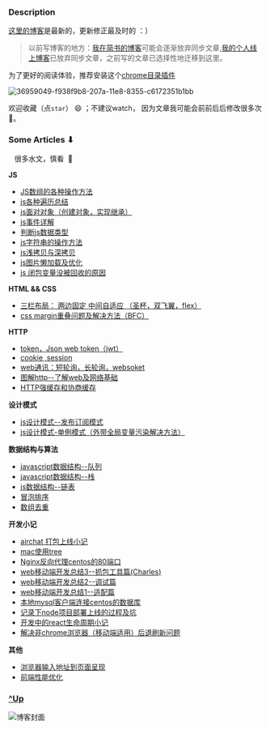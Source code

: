 
### Description

[这里的博客](https://github.com/aermin/blog/issues)是最新的，更新修正最及时的 ：）

> 以前写博客的地方：[我在简书的博客](https://www.jianshu.com/u/64d96b36bbc5)可能会逐渐放弃同步文章,[我的个人线上博客](http://www.aermin.top)已放弃同步文章，之前写的文章已选择性地迁移到这里。


为了更好的阅读体验，推荐安装这个[chrome目录插件](https://chrome.google.com/webstore/detail/smart-toc/lifgeihcfpkmmlfjbailfpfhbahhibba)

![36959049-f938f9b8-207a-11e8-8355-c6172351b1bb](https://user-images.githubusercontent.com/24861316/36959109-451245c4-207b-11e8-8e0b-57a7b6edf70e.png)


欢迎收藏（点`star`） 😄 ；不建议watch， 因为文章我可能会前前后后修改很多次 🤣。

 
###  Some Articles ⬇︎

    很多水文，慎看  🤣

<b>JS</b>

- [JS数组的各种操作方法](https://github.com/aermin/blog/issues/14)
- [js各种遍历总结](https://github.com/aermin/blog/issues/13)
- [js面对对象（创建对象，实现继承）](https://github.com/aermin/blog/issues/31)
- [js事件详解](https://github.com/aermin/blog/issues/30)
- [判断js数据类型 ](https://github.com/aermin/blog/issues/25)
- [js字符串的操作方法](https://github.com/aermin/blog/issues/12)
- [js浅拷贝与深拷贝](https://github.com/aermin/blog/issues/18)
- [js图片懒加载及优化](https://github.com/aermin/blog/issues/4)
- [js 闭包变量没被回收的原因 ](https://github.com/aermin/blog/issues/39)

<b>HTML && CSS</b>

- [三栏布局： 两边固定 中间自适应 （圣杯，双飞翼，flex）](https://github.com/aermin/blog/issues/29)
- [css margin重叠问题及解决方法（BFC） ](https://github.com/aermin/blog/issues/40)

<b>HTTP</b>

- [token，Json web token（jwt）](https://github.com/aermin/blog/issues/24)
- [cookie ,session ](https://github.com/aermin/blog/issues/23)
- [web通讯：短轮询，长轮询，websoket](https://github.com/aermin/blog/issues/33)
- [图解http--了解web及网络基础](https://github.com/aermin/blog/issues/17)
- [HTTP强缓存和协商缓存](https://github.com/aermin/blog/issues/32)

<b>设计模式</b>

- [js设计模式--发布订阅模式](https://github.com/aermin/blog/issues/34)
- [js设计模式-单例模式（外带全局变量污染解决方法）](https://github.com/aermin/blog/issues/26)

<b>数据结构与算法</b>

- [javascript数据结构--队列](https://github.com/aermin/blog/issues/16)
- [javascript数据结构--栈](https://github.com/aermin/blog/issues/15)
- [js数据结构--链表 ](https://github.com/aermin/blog/issues/36)
- [冒泡排序](https://github.com/aermin/blog/issues/20)
- [数组去重](https://github.com/aermin/blog/issues/19)

<b>开发小记</b>

- [airchat 打包上线小记 ](https://github.com/aermin/blog/issues/28)
- [mac使用tree](https://github.com/aermin/blog/issues/21)
- [Nginx反向代理centos的80端口](https://github.com/aermin/blog/issues/11)
- [web移动端开发总结3--抓包工具篇(Charles)](https://github.com/aermin/blog/issues/10)
- [web移动端开发总结2--调试篇](https://github.com/aermin/blog/issues/9)
- [web移动端开发总结1--适配篇](https://github.com/aermin/blog/issues/8)
- [本地mysql客户端连接centos的数据库](https://github.com/aermin/blog/issues/7)
- [记录下node项目部署上线的过程及坑](https://github.com/aermin/blog/issues/6)
- [开发中的react生命周期小记](https://github.com/aermin/blog/issues/1)
- [解决非chrome浏览器（移动端适用）后退刷新问题](https://github.com/aermin/blog/issues/2)

<b>其他</b>

- [浏览器输入地址到页面呈现](https://github.com/aermin/blog/issues/37)
- [前端性能优化](https://github.com/aermin/blog/issues/38)

### [^Up](#description)


![博客封面](https://github.com/aermin/blog/blob/master/image/23211103_1373530984051.jpg?raw=true)


